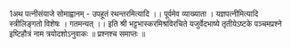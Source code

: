 

  
1अथ पत्नीसंयाजे सोमाह्वानम् - उपहूतं रथन्तरमित्यादि ।। पूर्वमेव व्याख्याता । यज्ञपत्नीमित्यादि स्त्रीलिङ्गतो विशेषः । गतमन्यत् ।।
इति श्री भट्टभास्करमिश्रविरचिते यजुर्वेदभाष्ये तृतीयेऽष्टके पञ्चमप्रश्ने इष्टिहौत्रं नाम त्रयोदशोऽनुवाकः ॥
प्रश्नश्च समाप्तः ॥  
